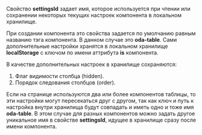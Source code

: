 Свойство **settingsId** задает имя, которое используется при чтении или сохранении некоторых текущих настроек компонента в локальном хранилище.

При создании компонента это свойства задается по умолчанию равным названию тэга компонента. В данном случае это **oda-table**. Сами дополнительные настройки хранятся в локальном хранилище **localStorage** с ключом по имени аттрибута **is** компонента.

В качестве дополнительных настроек в хранилище сохраняются:

1. Флаг видимости столбца (hidden).
1. Порядок следования столбцов (order).

Если на странице используются два или более компонентов таблицы, то эти настройки могут пересекаться друг с другом, так как ключ и путь к настройка внутри хранилища будут совпадать и иметь одно и тоже имя **oda-table**. В этом случае для разных компонентов можно задать другое уникальное имя в свойстве **settingsId**, идущее в хранилище сразу после имени компонента.

